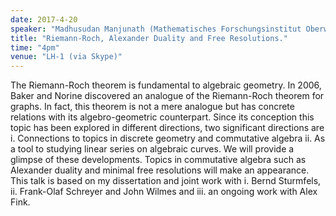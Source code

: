 ```yaml
---
date: 2017-4-20
speaker: "Madhusudan Manjunath (Mathematisches Forschungsinstitut Oberwolfach)"
title: "Riemann-Roch, Alexander Duality and Free Resolutions."
time: "4pm" 
venue: "LH-1 (via Skype)"
---
```

The Riemann-Roch theorem is fundamental to algebraic geometry. In 2006, Baker and Norine discovered an analogue of the Riemann-Roch theorem for graphs. In fact, this theorem is not a mere analogue but has concrete relations with its algebro-geometric counterpart. Since its conception this topic has been explored in different directions, two significant directions are i. Connections to topics in discrete geometry and commutative algebra ii. As a tool to studying linear series on algebraic curves. We will provide a glimpse of these developments. Topics in commutative algebra such as Alexander duality and minimal free resolutions will make an appearance. This talk is based on my dissertation and joint work with i. Bernd Sturmfels, ii. Frank-Olaf Schreyer and John Wilmes and iii. an ongoing work with Alex Fink.
